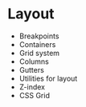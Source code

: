 # Layout
- Breakpoints
- Containers
- Grid system
- Columns
- Gutters
- Utilities for layout
- Z-index
- CSS Grid
